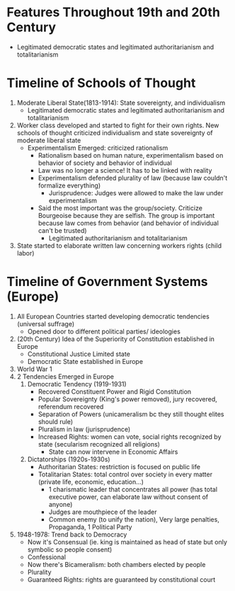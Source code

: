 # Features Throughout 19th and 20th Century
 -  Legitimated democratic states and legitimated authoritarianism and totalitarianism
# Timeline of Schools of Thought
1. Moderate Liberal State(1813-1914): State sovereignty, and individualism 
	- Legitimated democratic states and legitimated authoritarianism and totalitarianism
2. Worker class developed and started to fight for their own rights. New schools of thought criticized individualism and state sovereignty of moderate liberal state
	- Experimentalism Emerged: criticized rationalism 
		- Rationalism based on human nature, experimentalism based on behavior of society and behavior of individual
		- Law was no longer a science! It has to be linked with reality
		- Experimentalism defended plurality of law (because law couldn't formalize everything)
			- Jurisprudence: Judges were allowed to make the law under experimentalism
		- Said the most important was the group/society. Criticize Bourgeoise because they are selfish. The group is important because law comes from behavior (and behavior of individual can't be trusted)
			- Legitimated authoritarianism and totalitarianism
3. State started to elaborate written law concerning workers rights (child labor)
# Timeline of Government Systems (Europe)
1. All European Countries started developing democratic tendencies (universal suffrage)
	 - Opened door to different political parties/ ideologies 
2. (20th Century) Idea of the Superiority of Constitution established in Europe 
	- Constitutional Justice Limited state
	- Democratic State established in Europe
3. World War 1
4. 2 Tendencies Emerged in Europe
	1. Democratic Tendency (1919-1931)
		- Recovered Constituent Power and Rigid Constitution 
		- Popular Sovereignty (King's power removed), jury recovered, referendum recovered
		- Separation of Powers (unicameralism bc they still thought elites should rule)
		- Pluralism in law (jurisprudence)
		- Increased Rights: women can vote, social rights recognized by state (secularism recognized all religions)
			- State can now intervene in Economic Affairs
	2. Dictatorships (1920s-1930s)
		- Authoritarian States: restriction is focused on public life 
		- Totalitarian States: total control over society in every matter (private life, economic, education...)
			- 1 charismatic leader that concentrates all power (has total executive power, can elaborate law without consent of anyone)
			- Judges are mouthpiece of the leader
			- Common enemy (to unify the nation), Very large penalties, Propaganda, 1 Political Party
5. 1948-1978: Trend back to Democracy
	- Now it's Consensual (ie. king is maintained as head of state but only symbolic so people consent)
	- Confessional
	- Now there's Bicameralism: both chambers elected by people
	- Plurality
	- Guaranteed Rights: rights are guaranteed by constitutional court
